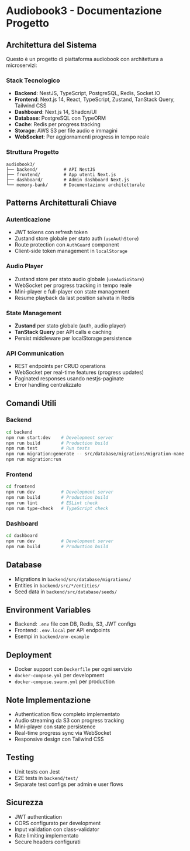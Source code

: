 # Audiobook3 - Documentazione Progetto

## Architettura del Sistema

Questo è un progetto di piattaforma audiobook con architettura a microservizi:

### Stack Tecnologico
- **Backend**: NestJS, TypeScript, PostgreSQL, Redis, Socket.IO
- **Frontend**: Next.js 14, React, TypeScript, Zustand, TanStack Query, Tailwind CSS  
- **Dashboard**: Next.js 14, Shadcn/UI
- **Database**: PostgreSQL con TypeORM
- **Cache**: Redis per progress tracking
- **Storage**: AWS S3 per file audio e immagini
- **WebSocket**: Per aggiornamenti progress in tempo reale

### Struttura Progetto
```
audiobook3/
├── backend/          # API NestJS
├── frontend/         # App utenti Next.js  
├── dashboard/        # Admin dashboard Next.js
└── memory-bank/      # Documentazione architetturale
```

## Patterns Architetturali Chiave

### Autenticazione
- JWT tokens con refresh token
- Zustand store globale per stato auth (`useAuthStore`)
- Route protection con `AuthGuard` component
- Client-side token management in `localStorage`

### Audio Player
- Zustand store per stato audio globale (`useAudioStore`)
- WebSocket per progress tracking in tempo reale
- Mini-player e full-player con state management
- Resume playback da last position salvata in Redis

### State Management
- **Zustand** per stato globale (auth, audio player)
- **TanStack Query** per API calls e caching
- Persist middleware per localStorage persistence

### API Communication
- REST endpoints per CRUD operations
- WebSocket per real-time features (progress updates)
- Paginated responses usando nestjs-paginate
- Error handling centralizzato

## Comandi Utili

### Backend
```bash
cd backend
npm run start:dev    # Development server
npm run build        # Production build
npm run test         # Run tests
npm run migration:generate -- src/database/migrations/migration-name
npm run migration:run
```

### Frontend
```bash
cd frontend  
npm run dev          # Development server
npm run build        # Production build
npm run lint         # ESLint check
npm run type-check   # TypeScript check
```

### Dashboard
```bash
cd dashboard
npm run dev          # Development server
npm run build        # Production build
```

## Database
- Migrations in `backend/src/database/migrations/`
- Entities in `backend/src/*/entities/`
- Seed data in `backend/src/database/seeds/`

## Environment Variables
- Backend: `.env` file con DB, Redis, S3, JWT configs
- Frontend: `.env.local` per API endpoints
- Esempi in `backend/env-example`

## Deployment
- Docker support con `Dockerfile` per ogni servizio
- `docker-compose.yml` per development
- `docker-compose.swarm.yml` per production

## Note Implementazione
- Authentication flow completo implementato
- Audio streaming da S3 con progress tracking
- Mini-player con state persistence
- Real-time progress sync via WebSocket
- Responsive design con Tailwind CSS

## Testing
- Unit tests con Jest
- E2E tests in `backend/test/`
- Separate test configs per admin e user flows

## Sicurezza
- JWT authentication
- CORS configurato per development
- Input validation con class-validator
- Rate limiting implementato
- Secure headers configurati